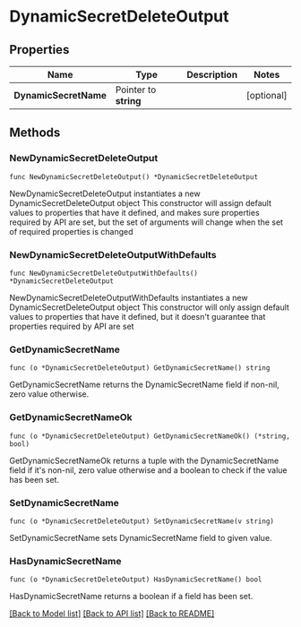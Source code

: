 # DynamicSecretDeleteOutput

## Properties

Name | Type | Description | Notes
------------ | ------------- | ------------- | -------------
**DynamicSecretName** | Pointer to **string** |  | [optional] 

## Methods

### NewDynamicSecretDeleteOutput

`func NewDynamicSecretDeleteOutput() *DynamicSecretDeleteOutput`

NewDynamicSecretDeleteOutput instantiates a new DynamicSecretDeleteOutput object
This constructor will assign default values to properties that have it defined,
and makes sure properties required by API are set, but the set of arguments
will change when the set of required properties is changed

### NewDynamicSecretDeleteOutputWithDefaults

`func NewDynamicSecretDeleteOutputWithDefaults() *DynamicSecretDeleteOutput`

NewDynamicSecretDeleteOutputWithDefaults instantiates a new DynamicSecretDeleteOutput object
This constructor will only assign default values to properties that have it defined,
but it doesn't guarantee that properties required by API are set

### GetDynamicSecretName

`func (o *DynamicSecretDeleteOutput) GetDynamicSecretName() string`

GetDynamicSecretName returns the DynamicSecretName field if non-nil, zero value otherwise.

### GetDynamicSecretNameOk

`func (o *DynamicSecretDeleteOutput) GetDynamicSecretNameOk() (*string, bool)`

GetDynamicSecretNameOk returns a tuple with the DynamicSecretName field if it's non-nil, zero value otherwise
and a boolean to check if the value has been set.

### SetDynamicSecretName

`func (o *DynamicSecretDeleteOutput) SetDynamicSecretName(v string)`

SetDynamicSecretName sets DynamicSecretName field to given value.

### HasDynamicSecretName

`func (o *DynamicSecretDeleteOutput) HasDynamicSecretName() bool`

HasDynamicSecretName returns a boolean if a field has been set.


[[Back to Model list]](../README.md#documentation-for-models) [[Back to API list]](../README.md#documentation-for-api-endpoints) [[Back to README]](../README.md)


